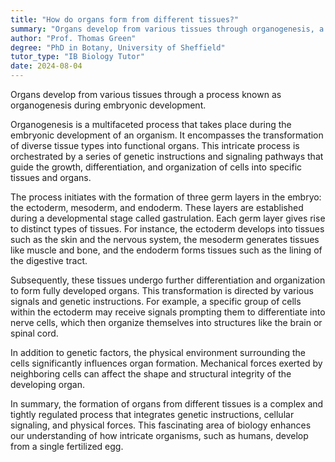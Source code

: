 ```yaml
---
title: "How do organs form from different tissues?"
summary: "Organs develop from various tissues through organogenesis, a crucial process that occurs during embryonic development."
author: "Prof. Thomas Green"
degree: "PhD in Botany, University of Sheffield"
tutor_type: "IB Biology Tutor"
date: 2024-08-04
---
```


Organs develop from various tissues through a process known as organogenesis during embryonic development.

Organogenesis is a multifaceted process that takes place during the embryonic development of an organism. It encompasses the transformation of diverse tissue types into functional organs. This intricate process is orchestrated by a series of genetic instructions and signaling pathways that guide the growth, differentiation, and organization of cells into specific tissues and organs.

The process initiates with the formation of three germ layers in the embryo: the ectoderm, mesoderm, and endoderm. These layers are established during a developmental stage called gastrulation. Each germ layer gives rise to distinct types of tissues. For instance, the ectoderm develops into tissues such as the skin and the nervous system, the mesoderm generates tissues like muscle and bone, and the endoderm forms tissues such as the lining of the digestive tract.

Subsequently, these tissues undergo further differentiation and organization to form fully developed organs. This transformation is directed by various signals and genetic instructions. For example, a specific group of cells within the ectoderm may receive signals prompting them to differentiate into nerve cells, which then organize themselves into structures like the brain or spinal cord.

In addition to genetic factors, the physical environment surrounding the cells significantly influences organ formation. Mechanical forces exerted by neighboring cells can affect the shape and structural integrity of the developing organ.

In summary, the formation of organs from different tissues is a complex and tightly regulated process that integrates genetic instructions, cellular signaling, and physical forces. This fascinating area of biology enhances our understanding of how intricate organisms, such as humans, develop from a single fertilized egg.
    